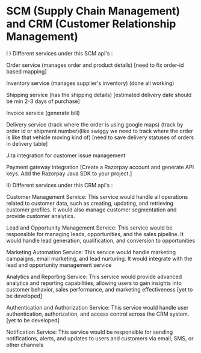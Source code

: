 # SCM (Supply Chain Management) and CRM (Customer Relationship Management)

I ) Different services under this SCM api's : 

Order service (manages order and product details) [need to fix order-id based mapping]

Inventory service (manages supplier's inventory) (done all working)

Shipping service (has the shipping details) [estimated delivery date should be min 2-3 days of purchase]

Invoice service (generate bill) 

Delivery service (track where the order is using google maps) (track by order id or shipment number)(like swiggy we need to track where the order is like that vehicle moving kind of) [need to save delivery statuses of orders in delivery table]

Jira integration for customer issue management 

Payment gateway integration [Create a Razorpay account and generate API keys.
Add the Razorpay Java SDK to your project.]


II) Different services under this CRM api's :

Customer Management Service: This service would handle all operations related to customer data, such as creating, updating, and retrieving customer profiles. It would also manage customer segmentation and provide customer analytics.

Lead and Opportunity Management Service: This service would be responsible for managing leads, opportunities, and the sales pipeline. It would handle lead generation, qualification, and conversion to opportunities

Marketing Automation Service: This service would handle marketing campaigns, email marketing, and lead nurturing. It would integrate with the lead and opportunity management service

Analytics and Reporting Service: This service would provide advanced analytics and reporting capabilities, allowing users to gain insights into customer behavior, sales performance, and marketing effectiveness [yet to be developed]

Authentication and Authorization Service: This service would handle user authentication, authorization, and access control across the CRM system. [yet to be developed]

Notification Service: This service would be responsible for sending notifications, alerts, and updates to users and customers via email, SMS, or other channels
